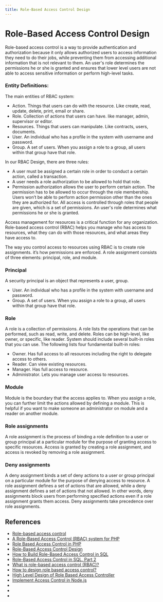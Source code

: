 ```yaml
---
title: Role-Based Access Control Design
---
```

# Role-Based Access Control Design

Role-based access control is a way to provide authentication and authorization because it only allows authorized users
to access information they need to do their jobs, while preventing them from accessing additional information
that is not relevant to them. An user's role determines the permissions he or she is granted
and ensures that lower level users are not able to access sensitive information or perform high-level tasks.

### Entity Definitions:
The main entities of RBAC system:
- Action. Things that users can do with the resource. Like create, read, update, delete, print, email or share.
- Role. Collection of actions that users can have. like manager, admin, supervisor or editor.
- Resources. Things that users can manipulate. Like contracts, users, documents.
- User. An individual who has a profile in the system with username and password.
- Group. A set of users. When you assign a role to a group, all users within that group have that role.

In our RBAC Design, there are three rules:
- A user must be assigned a certain role in order to conduct a certain action, called a transaction.
- A user needs a role authorization to be allowed to hold that role.
- Permission authorization allows the user to perform certain action.
The permission has to be allowed to occur through the role membership.
Users won’t be able to perform action permission other than the ones they are authorized for.
All access is controlled through roles that people are given, which is a set of permissions.
An user's role determines what permissions he or she is granted.

Access management for resources is a critical function for any organization.
Role-based access control (RBAC) helps you manage who has access to resources,
what they can do with those resources, and what areas they have access to.

The way you control access to resources using RBAC is to create role assignments.
it’s how permissions are enforced. A role assignment consists of three elements: principal, role, and module.

### Principal
A security principal is an object that represents a user, group.
- User. An individual who has a profile in the system with username and password.
- Group. A set of users. When you assign a role to a group, all users within that group have that role.

### Role
A role is a collection of permissions. A role lists the operations that can be performed,
such as read, write, and delete. Roles can be high-level, like owner, or specific, like reader.
System should include several built-in roles that you can use. The following lists four fundamental built-in roles:
- Owner. Has full access to all resources including the right to delegate access to others.
- Reader. Can view existing resources.
- Manager. Has full access to resource.
- Administrator. Lets you manage user access to resources.

### Module
Module is the boundary that the access applies to. When you assign a role,
you can further limit the actions allowed by defining a module.
This is helpful if you want to make someone an administrator on module and a reader on another module.

### Role assignments
A role assignment is the process of binding a role definition to a user or group principal
at a particular module for the purpose of granting access to specific resources.
Access is granted by creating a role assignment, and access is revoked by removing a role assignment.

### Deny assignments
A deny assignment binds a set of deny actions to a user or group principal
on a particular module for the purpose of denying access to resource.
A role assignment defines a set of actions that are allowed,
while a deny assignment defines a set of actions that not allowed.
In other words, deny assignments block users from performing specified actions
even if a role assignment grants them access.
Deny assignments take precedence over role assignments.

## References
- [Role-based access control](https://en.wikipedia.org/wiki/Role-based_access_control)
- [A Role-Based Access Control (RBAC) system for PHP](https://www.tonymarston.net/php-mysql/role-based-access-control.html)
- [Role Based Access Control in PHP](https://www.sitepoint.com/role-based-access-control-in-php/)
- [Role-Based Access Control Design](https://stackoverflow.com/questions/28157798/is-my-role-based-access-control-a-feasible-solution/28159647#28159647)
- [How to Build Role-Based Access Control in SQL](https://www.xaprb.com/blog/2006/08/16/how-to-build-role-based-access-control-in-sql/)
- [Role-Based Access Control in SQL, Part 2](https://www.xaprb.com/blog/2006/08/18/role-based-access-control-in-sql-part-2/)
- [What is role-based access control (RBAC)?](https://docs.microsoft.com/en-us/azure/role-based-access-control/overview)
- [How to design role based access control?](https://softwareengineering.stackexchange.com/questions/348636/how-to-design-role-based-access-control)
- [High Level Design of Role Based Access Controller](https://cwiki.apache.org/confluence/display/SQOOP/High+Level+Design+of+Role+Based+Access+Controller)
- [Implement Access Control in Node.js](https://blog.nodeswat.com/implement-access-control-in-node-js-8567e7b484d1)
- []()
- []()
- []()
